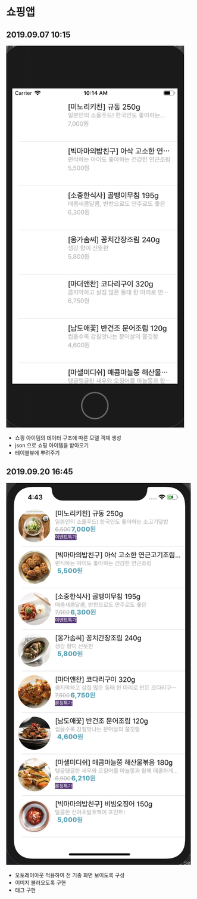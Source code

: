 # 쇼핑앱

## 2019.09.07 10:15

![](/storeApp1.png)

- 쇼핑 아이템의 데이터 구조에 따른 모델 객체 생성
- json 으로 쇼핑 아이템을 받아오기
- 테이블뷰에 뿌려주기


## 2019.09.20 16:45

![](/storeApp2.png)

- 오토레이아웃 적용하여 전 기종 화면 보이도록 구성
- 이미지 불러오도록 구현
- 태그 구현
